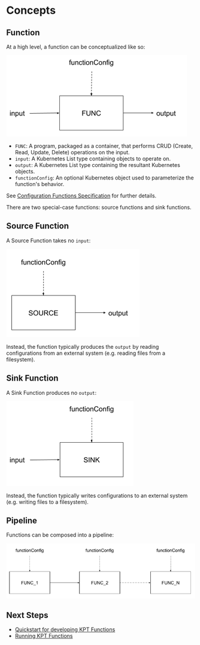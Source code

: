# Concepts

## Function

At a high level, a function can be conceptualized like so:

![function][img-func]

- `FUNC`: A program, packaged as a container, that performs CRUD (Create, Read, Update,
  Delete) operations on the input.
- `input`: A Kubernetes List type containing objects to operate on.
- `output`: A Kubernetes List type containing the resultant Kubernetes objects.
- `functionConfig`: An optional Kubernetes object used to parameterize the function's behavior.

See [Configuration Functions Specification][spec] for further details.

There are two special-case functions: source functions and sink functions.

## Source Function

A Source Function takes no `input`:

![source][img-source]

Instead, the function typically produces the `output` by reading configurations from an external
system (e.g. reading files from a filesystem).

## Sink Function

A Sink Function produces no `output`:

![sink][img-sink]

Instead, the function typically writes configurations to an external system (e.g. writing files to a filesystem).

## Pipeline

Functions can be composed into a pipeline:

![pipeline][img-pipeline]

## Next Steps

- [Quickstart for developing KPT Functions](develop-quickstart.md)
- [Running KPT Functions](run.md)

[spec]: https://github.com/kubernetes-sigs/kustomize/blob/master/cmd/config/docs/api-conventions/functions-spec.md
[img-func]: func.png
[img-pipeline]: pipeline.png
[img-source]: source.png
[img-sink]: sink.png
